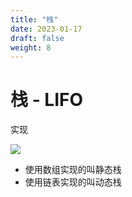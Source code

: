 ```yaml
---
title: "栈"
date: 2023-01-17
draft: false
weight: 8
---
```


# 栈 - LIFO

实现

![][img1]

+ 使用数组实现的叫静态栈
+ 使用链表实现的叫动态栈



[img1]:../../images/structure/alg-stack-1.png
